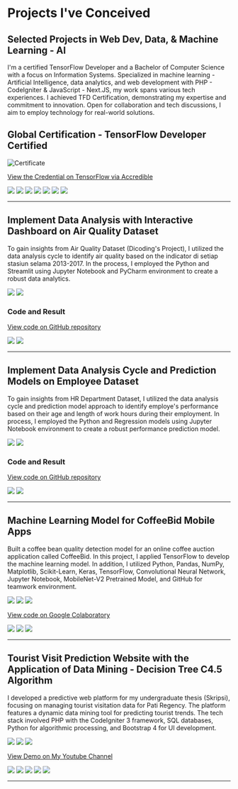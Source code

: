 # Projects I've Conceived
Selected Projects in Web Dev, Data, & Machine Learning - AI
---
I'm a certified TensorFlow Developer and a Bachelor of Computer Science with a focus on Information Systems. Specialized in machine learning - Artificial Intelligence, data analytics, and web development with PHP - CodeIgniter & JavaScript - Next.JS, my work spans various tech experiences. I achieved TFD Certification, demonstrating my expertise and commitment to innovation. Open for collaboration and tech discussions, I aim to employ technology for real-world solutions.

## Global Certification - TensorFlow Developer Certified

![Certificate](https://api.accredible.com/v1/frontend/credential_website_embed_image/certificate/84694956)

[View the Credential on TensorFlow via Accredible](https://www.credential.net/52e70482-3dbd-4b1d-b0d1-f66c39e96698)

[![](https://img.shields.io/badge/Python-white?logo=Python)](#) [![](https://img.shields.io/badge/TensorFlow-white?logo=tensorflow)](#) [![](https://img.shields.io/badge/Computer%20Vision-white?logo=OpenCV)](#) [![](https://img.shields.io/badge/CNN-white?logo=PyTorch)](#) [![](https://img.shields.io/badge/NLP-white?logo=Natural-Language-Processing)](#) [![](https://img.shields.io/badge/Neural%20Network-white?logo=Neural-Network)](#) [![](https://img.shields.io/badge/LSTM-white?logo=Time-Series)](#)

---
## Implement Data Analysis with Interactive Dashboard on Air Quality Dataset

To gain insights from Air Quality Dataset (Dicoding's Project), I utilized the data analysis cycle to identify air quality based on the indicator di setiap stasiun selama 2013-2017. In the process, I employed the Python and Streamlit using Jupyter Notebook and PyCharm environment to create a robust data analytics.

<img src="images/277880972-09abc310-d6a7-4aba-81a1-035d3711e258.png?raw=true"/>

<img src="images/airqualitydb2.png?raw=true"/>

### Code and Result
[View code on GitHub repository](https://github.com/HadadKarsa/air-quality-dashboard)

[![](https://img.shields.io/badge/Python-white?logo=Python)](#) [![](https://img.shields.io/badge/Jupyter-white?logo=Jupyter)](#)

---
## Implement Data Analysis Cycle and Prediction Models on Employee Dataset

To gain insights from HR Department Dataset, I utilized the data analysis cycle and prediction model approach to identify employe's performance based on their age and length of work hours during their employment. In process, I employed the Python and Regression models using Jupyter Notebook environment to create a robust performance prediction model.

<img src="images/SimpleLinier.png?raw=true"/>

<img src="images/MultipleLinier.png?raw=true"/>

### Code and Result
[View code on GitHub repository](https://github.com/HadadKarsa/portfolio-dataanalytics)

[![](https://img.shields.io/badge/Python-white?logo=Python)](#) [![](https://img.shields.io/badge/Jupyter-white?logo=Jupyter)](#)

---
## Machine Learning Model for CoffeeBid Mobile Apps
Built a coffee bean quality detection model for an online coffee auction application called CoffeeBid. In this project, I applied
TensorFlow to develop the machine learning model. In addition, I utilized Python, Pandas, NumPy, Matplotlib, Scikit-Learn, Keras, TensorFlow, Convolutional Neural Network, Jupyter Notebook, MobileNet-V2 Pretrained Model, and GitHub for teamwork environment.

<img src="images/traintest.png?raw=true"/>

<img src="images/good_coffee.png?raw=true"/>

<img src="images/defect_coffee.png?raw=true"/>

[View code on Google Colaboratory](https://colab.research.google.com/drive/13RclWO19sg24Dl76Kk-aTQcQKuTHKCTe?usp=sharing)

[![](https://img.shields.io/badge/Python-white?logo=Python)](#) [![](https://img.shields.io/badge/Jupyter-white?logo=Jupyter)](#) [![](https://img.shields.io/badge/TensorFlow-white?logo=tensorflow)](#)

---
## Tourist Visit Prediction Website with the Application of Data Mining - Decision Tree C4.5 Algorithm
I developed a predictive web platform for my undergraduate thesis (Skripsi), focusing on managing tourist visitation data for Pati Regency. The platform features a dynamic data mining tool for predicting tourist trends. The tech stack involved PHP with the CodeIgniter 3 framework, SQL databases, Python for algorithmic processing, and Bootstrap 4 for UI development.

<img src="images/Dashboardskripsi.png?raw=true"/>

<img src="images/c45.png?raw=true"/>

<img src="images/prediksiwisata.png?raw=true"/>

[View Demo on My Youtube Channel](https://youtu.be/PDAcagZRXd4)

[![](https://img.shields.io/badge/PHP-white?logo=PHP)](#) [![](https://img.shields.io/badge/CodeIgniter-white?logo=CodeIgniter)](#) [![](https://img.shields.io/badge/SQL-white?logo=MySQL)](#) [![](https://img.shields.io/badge/Python-white?logo=Python)](#) [![](https://img.shields.io/badge/Bootstrap-white?logo=Bootstrap)](#)



---
<!-- Remove above link if you don't want to attibute -->
